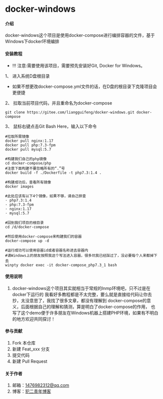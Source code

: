 # docker-windows

#### 介绍
docker-windows这个项目是使用docker-compose进行编排容器的文件，基于Windows下docker环境编排

#### 安装教程
- !!! 注意:需要使用该项目，需要预先安装好Git, Docker for Windows。

1、 进入系统D盘根目录

- 如果不想更改docker-compose.yml文件的话，在D盘的根目录下克隆项目会更便捷

2、  拉取当前项目代码，并且重命名为docker-compose
```shell script
git clone https://gitee.com/liangguifeng/docker-windows.git docker-compose
```

3、 鼠标右键点击Git Bash Here，输入以下命令
```shell script
#拉取所需镜像
docker pull nginx:1.17
docker pull php:7.3-fpm
docker pull mysql:5.7

#构建我们自己的php镜像
cd docker-compose/php
#注意下面构建不要忽略所有的“.”号
docker build -f ./Dockerfile -t php7.3:1.4 .

#构建成功后，查看所有镜像
docker images

#此处应该有以下4个镜像，如果不够，请自己排查
· php7.3:1.4
· php:7.3-fpm
· nginx:1.17
· mysql:5.7

#回到我们项目的根目录
cd /d/docker-compose

#然后使用docker-compose来构建我们的容器
docker-compose up -d

#运行成功可以使用容器id或者容器名称进去容器内
#请Windows上的朋友按照我这个写法进入容器，很多坑我已经踩过了，没必要每个人来都掉下去
winpty docker exec -it docker-compose_php7.3_1 bash
```


#### 使用说明

1. docker-windows这个项目其实就相当于常规的lnmp环境吧，只不过是在docker下运行的
我看好多教程都是不太完整，要么就是直接给代码让你去抄，太没意思了，我找了很多文章，都没有理解到
docker-compose的意义，后面根据自己的理解和猜测，算是明白了docker-compose的作用，
也写了这个demo便于许多朋友在Windows机器上搭建PHP环境，如果有不明白的地方欢迎共同探讨！

#### 参与贡献

1.  Fork 本仓库
2.  新建 Feat_xxx 分支
3.  提交代码
4.  新建 Pull Request

#### 关于作者
1.  邮箱：1476982312@qq.com
2.  博客：[犯二青年博客](https://findcat.cn)